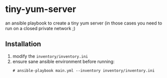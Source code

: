 # tiny-yum-server
an ansible playbook to create a tiny yum server (in those cases you need to run on a closed private network ;)

## Installation
1. modify the `inventory/inventory.ini`
2. ensure sane ansible environment before running:
   ```
   # ansible-playbook main.yml --inventory inventory/inventory.ini
   ```
